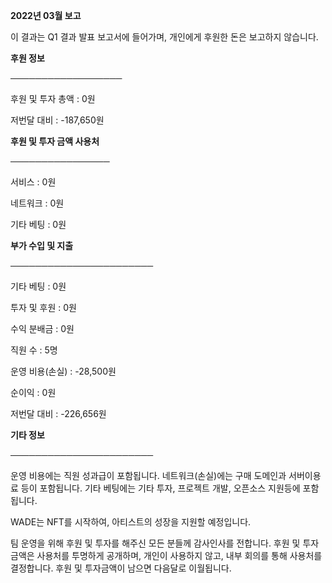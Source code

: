 **2022년 03월 보고**

이 결과는 Q1 결과 발표 보고서에 들어가며, 개인에게 후원한 돈은 보고하지 않습니다.


**후원 정보**

──────────────────

후원 및 투자 총액 : 0원

저번달 대비 : -187,650원


**후원 및 투자 금액 사용처**

────────────────

서비스 : 0원

네트워크 : 0원

기타 베팅 : 0원


**부가 수입 및 지출**

───────────────────────

기타 베팅 : 0원

투자 및 후원 : 0원

수익 분배금 : 0원

직원 수 : 5명

운영 비용(손실) : -28,500원

순이익 : 0원

저번달 대비 : -226,656원


**기타 정보**

───────────────────────

운영 비용에는 직원 성과급이 포함됩니다.
네트워크(손실)에는 구매 도메인과 서버이용료 등이 포함됩니다.
기타 베팅에는 기타 투자, 프로젝트 개발, 오픈소스 지원등에 포함됩니다.

WADE는 NFT를 시작하여, 아티스트의 성장을 지원할 예정입니다.

팀 운영을 위해 후원 및 투자를 해주신 모든 분들께 감사인사를 전합니다.
후원 및 투자금액은 사용처를 투명하게 공개하며, 개인이 사용하지 않고, 내부 회의를 통해 사용처를 결정합니다.
후원 및 투자금액이 남으면 다음달로 이월됩니다.
